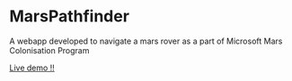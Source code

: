 # MarsPathfinder
A webapp developed to navigate a mars rover as a part of Microsoft Mars Colonisation Program 

[Live demo !!](https://marspathfinder.herokuapp.com/)
